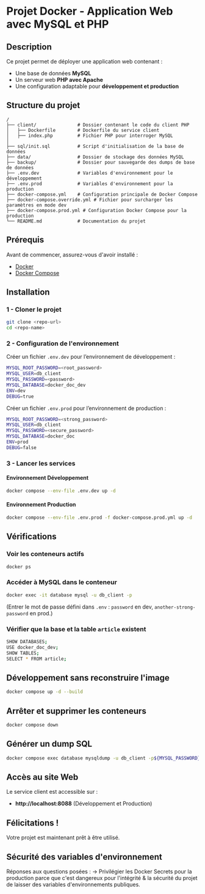 # Projet Docker - Application Web avec MySQL et PHP

## Description
Ce projet permet de déployer une application web contenant :
- Une base de données **MySQL**
- Un serveur web **PHP avec Apache**
- Une configuration adaptable pour **développement et production**

## Structure du projet
```
/
├── client/               # Dossier contenant le code du client PHP
│   ├── Dockerfile        # Dockerfile du service client
│   ├── index.php         # Fichier PHP pour interroger MySQL
│
├── sql/init.sql          # Script d'initialisation de la base de données
├── data/                 # Dossier de stockage des données MySQL
├── backup/               # Dossier pour sauvegarde des dumps de base de données
├── .env.dev              # Variables d'environnement pour le développement
├── .env.prod             # Variables d'environnement pour la production
├── docker-compose.yml    # Configuration principale de Docker Compose
├── docker-compose.override.yml # Fichier pour surcharger les paramètres en mode dev
├── docker-compose.prod.yml # Configuration Docker Compose pour la production
└── README.md             # Documentation du projet
```

## Prérequis
Avant de commencer, assurez-vous d'avoir installé :
- [Docker](https://www.docker.com/get-started)
- [Docker Compose](https://docs.docker.com/compose/install/)

## Installation

### 1 - Cloner le projet
```sh
git clone <repo-url>
cd <repo-name>
```

### 2 - Configuration de l'environnement
Créer un fichier `.env.dev` pour l’environnement de développement :
```sh
MYSQL_ROOT_PASSWORD=<root_password>
MYSQL_USER=db_client
MYSQL_PASSWORD=<password>
MYSQL_DATABASE=docker_doc_dev
ENV=dev
DEBUG=true
```

Créer un fichier `.env.prod` pour l’environnement de production :
```sh
MYSQL_ROOT_PASSWORD=<strong_password>
MYSQL_USER=db_client
MYSQL_PASSWORD=<secure_password>
MYSQL_DATABASE=docker_doc
ENV=prod
DEBUG=false
```

### 3 - Lancer les services
#### Environnement Développement
```sh
docker compose --env-file .env.dev up -d
```
#### Environnement Production
```sh
docker compose --env-file .env.prod -f docker-compose.prod.yml up -d
```

## Vérifications
### Voir les conteneurs actifs
```sh
docker ps
```

### Accéder à MySQL dans le conteneur
```sh
docker exec -it database mysql -u db_client -p
```
(Entrer le mot de passe défini dans `.env` : `password` en dev, `another-strong-password` en prod.)

### Vérifier que la base et la table `article` existent
```sh
SHOW DATABASES;
USE docker_doc_dev;
SHOW TABLES;
SELECT * FROM article;
```

## Développement sans reconstruire l'image
```sh
docker compose up -d --build
```

## Arrêter et supprimer les conteneurs
```sh
docker compose down
```

## Générer un dump SQL
```sh
docker compose exec database mysqldump -u db_client -p${MYSQL_PASSWORD} ${MYSQL_DATABASE} > dump.sql
```

## Accès au site Web
Le service client est accessible sur :
- **http://localhost:8088** (Développement et Production)

## Félicitations !
Votre projet est maintenant prêt à être utilisé.


## Sécurité des variables d'environnement
Réponses aux questions posées : 
 -> Privilégier les Docker Secrets pour la production parce que c'est dangereux pour l'intégrité & la sécurité du projet de laisser des variables d'environnements publiques.
